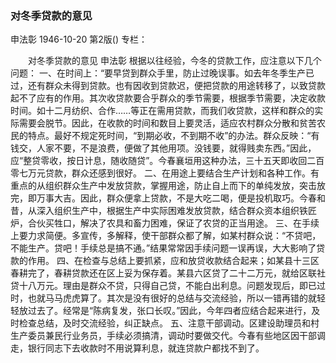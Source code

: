 ### 对冬季贷款的意见
申法彰
1946-10-20
第2版()
专栏：

　　对冬季贷款的意见
    申法彰
    根据以往经验，今冬的贷款工作，应注意以下几个问题：
    一、在时间上：“要早贷到群众手里，防止过晚误事。如去年冬季生产已过，还有群众未得到贷款。也有因收到贷款迟，便把贷款的用途转移了，以致贷款起不了应有的作用。其次收贷款要合乎群众的季节需要，根据季节需要，决定收款时间。如十二月纺织、合作……等正在需用贷款，而我们收贷款，这样和群众的实际需要会脱节。因此，在收款的时间和数目上要灵活，适应农村群众分散和贫苦农民的特点。最好不规定死时间，“到期必收，不到期不收”的办法。群众反映：“有钱交，人家不要，不是浪费，便做了其他用项。没钱要，就得贱卖东西。”因此，应“整贷零收，按日计息，随收随贷”。今春襄垣用这种办法，三十五天即收回二百零七万元贷款，群众还感到很好。
    二、在用途上要结合生产计划和各种工作。有重点的从组织群众生产中发放贷款，掌握用途，防止自上而下的单纯发放，突击放完，即万事大吉。因此，群众便拿上贷款，不是大吃二喝，便是投机取巧。今春和昔，从深入组织生产中，根据生产中实际困难发放贷款，结合群众资本组织铁匠炉，合伙买牲口，解决了农具和畜力困难，保证了农贷的正当用途。
    三、在手续上要力求简便。多宣传，多解释，使干部群众都了解，如某村群众说：“不贷吧，不能生产。贷吧！手续总是搞不通。”结果常常因手续问题一误再误，大大影响了贷款的作用。
    四、在检查与总结上要抓紧，应和放贷收款结合起来；如某县十三区春耕完了，春耕贷款还在区上妥为保存着。某县六区贷了二十二万元，就给区联社贷十八万元。理由是群众不贷，只得自己贷，不能白出利息。问题发现后，即已过时，也就马马虎虎算了。其次是没有很好的总结与交流经验，所以一错再错的就轻轻放过去了。经常是“陈病复发，张口长叹。”因此，今年四者应结合起来进行，及时检查总结，及时交流经验，纠正缺点。
    五、注意干部调动。区建设助理员和村生产委员兼民行业务员，手续必须搞清，调动时要做交代。今春有些地区因干部调走，银行同志下去收款时不用说算利息，就连贷款户都找不到了。
